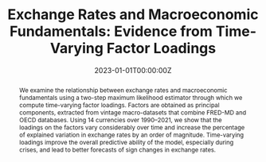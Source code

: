 ---
title: "Exchange Rates and Macroeconomic Fundamentals: Evidence from Time-Varying Factor Loadings"

# Authors
# If you created a profile for a user (e.g. the default `admin` user), write the username (folder name) here 
# and it will be replaced with their full name and linked to their profile.
authors:
- Eric Hillebrand
- Jakob G. Mikkelsen
- admin
- Giovanni Urga

# Author notes (optional)
#author_notes:
#- "Equal contribution"
#- "Equal contribution"

date: "2023-01-01T00:00:00Z"
doi: "https://doi.org/10.1002/jae.2984"

# Publication name and optional abbreviated publication name.
publication: "***Journal of Applied Econometrics***, forthcoming"
publication_short: 

# Publication type.
# Legend: 0 = Uncategorized; 1 = Conference paper; 2 = Journal article;
# 3 = Preprint / Working Paper; 4 = Report; 5 = Book; 6 = Book section;
# 7 = Thesis; 8 = Patent
publication_types: ["2"]

tags: 
- Forecasting
- Exchange Rates

abstract: We examine the relationship between exchange rates and macroeconomic fundamentals using a two-step maximum likelihood estimator through which we compute time-varying factor loadings. Factors are obtained as principal components, extracted from vintage macro-datasets that combine FRED-MD and OECD databases. Using 14 currencies over 1990–2021, we show that the loadings on the factors vary considerably over time and increase the percentage of explained variation in exchange rates by an order of magnitude. Time-varying loadings improve the overall predictive ability of the model, especially during crises, and lead to better forecasts of sign changes in exchange rates.

# Summary. An optional shortened abstract.
#summary: Lorem ipsum dolor sit amet, consectetur adipiscing elit. Duis posuere tellus ac convallis placerat. Proin tincidunt magna sed ex sollicitudin condimentum.

# Display this page in the Featured widget?
featured: false

# Custom links (uncomment lines below)
links:
#   - name: DOI
    # url: https://doi.org/10.1002/jae.2984

url_pdf: 'https://papers.ssrn.com/sol3/papers.cfm?abstract_id=4075867'
url_code: 'https://journaldata.zbw.eu/dataset/exchange-rates-and-macroeconomic-fundamentals'
url_dataset: 'https://github.com/larsspreng/OECD_Data'
url_poster: ''
url_project: ''
url_slides: ''
url_source: ''
url_video: ''

# Slides (optional).
#   Associate this project with Markdown slides.
#   Simply enter your slide deck's filename without extension.
#   E.g. `slides = "example-slides"` references `content/slides/example-slides.md`.
#   Otherwise, set `slides = ""`.
slides: ""
---